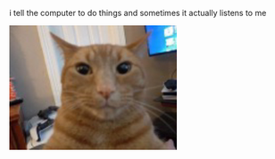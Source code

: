 i tell the computer to do things and sometimes it actually listens to me
<!--START_SECTION:update_image-->
<img src=https://raw.githubusercontent.com/sneakykestrel/sneakykestrel/main/.github/images/smug.png height="" width="300" align=left alt=kitty />
<!--END_SECTION:update_image-->

